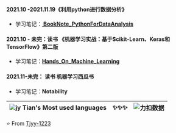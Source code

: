 #### **2021.10 -2021.11.19《利用python进行数据分析》**

+ 学习笔记：**[ BookNote_PythonForDataAnalysis](https://github.com/Tjyy-1223/BookNote_PythonForDataAnalysis)**



#### **2021.10 - 未完：读书 《机器学习实战：基于Scikit-Learn、Keras和TensorFlow》第二版**

+ 学习笔记：**[Hands_On_Machine_Learning](https://github.com/Tjyy-1223/Hands_On_Machine_Learning)**



#### **2021.11-未完： 读书 机器学习西瓜书**

+ 学习笔记：**Notability**





| ![jy Tian's Most used languages](https://github-readme-stats.vercel.app/api/top-langs/?username=Tjyy-1223&layout=compact&hide_border=true&langs_count=10) | ✨✨✨  | ![力扣数据](https://stats.justsong.cn/api/leetcode?username=Jy_Tian&cn=true) |
| :----------------------------------------------------------: | :--: | :----------------------------------------------------------: |



⭐️ From [Tjyy-1223](https://github.com/Tjyy-1223)

